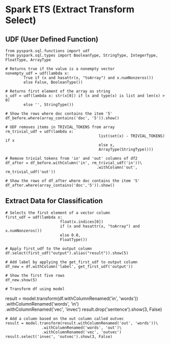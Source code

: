 # Spark ETS (Extract Transform Select)
## UDF (User Defined Function)
	from pyspark.sql.functions import udf
	from pyspark.sql.types import BooleanType, StringType, IntegerType, FloatType, ArrayType

	# Returns true if the value is a nonempty vector
	nonempty_udf = udf(lambda x:  
			True if (x and hasattr(x, "toArray") and x.numNonzeros())
			else False, BooleanType())

	# Returns first element of the array as string
	s_udf = udf(lambda x: str(x[0]) if (x and type(x) is list and len(x) > 0)
			else '', StringType())
			
	# Show the rows where doc contains the item '5'
	df_before.where(array_contains('doc', '5')).show()

	# UDF removes items in TRIVIAL_TOKENS from array
	rm_trivial_udf = udf(lambda x:
											 list(set(x) - TRIVIAL_TOKENS) if x
											 else x,
											 ArrayType(StringType()))

	# Remove trivial tokens from 'in' and 'out' columns of df2
	df_after = df_before.withColumn('in', rm_trivial_udf('in'))\
											.withColumn('out', rm_trivial_udf('out'))

	# Show the rows of df_after where doc contains the item '5'
	df_after.where(array_contains('doc','5')).show()
	
## Extract Data for Classification

	# Selects the first element of a vector column
	first_udf = udf(lambda x:
							float(x.indices[0]) 
							if (x and hasattr(x, "toArray") and x.numNonzeros())
							else 0.0,
							FloatType())

	# Apply first_udf to the output column
	df.select(first_udf("output").alias("result")).show(5)

	# Add label by applying the get_first_udf to output column
	df_new = df.withColumn('label', get_first_udf('output'))

	# Show the first five rows 
	df_new.show(5)
	
	# Transform df using model
result = model.transform(df.withColumnRenamed('in', 'words'))\
        .withColumnRenamed('words', 'in')\
        .withColumnRenamed('vec', 'invec')
result.drop('sentence').show(3, False)

	# Add a column based on the out column called outvec
	result = model.transform(result.withColumnRenamed('out', 'words'))\
					.withColumnRenamed('words', 'out')\
					.withColumnRenamed('vec', 'outvec')
	result.select('invec', 'outvec').show(3, False)	

